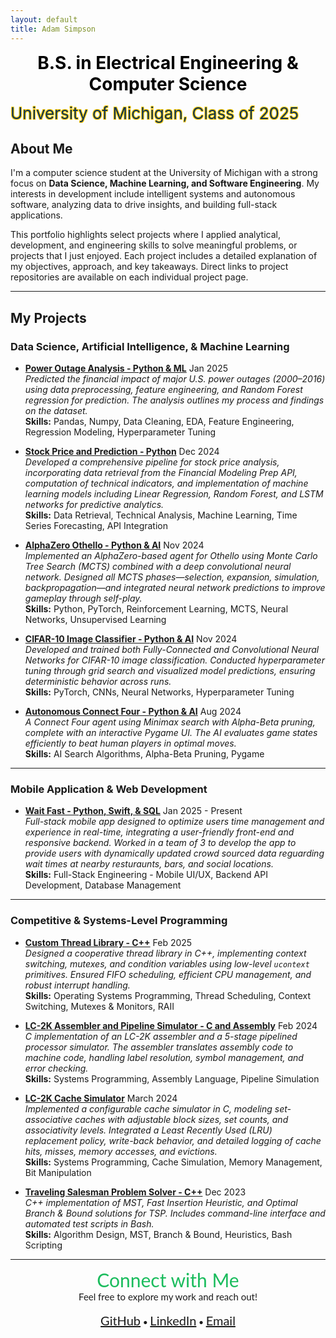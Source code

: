 ```yaml
---
layout: default
title: Adam Simpson
---
```



<p style="text-align: center; font-weight: bold;">
  <span style="
      color:rgb(0, 0, 0); 
      font-size: 28px;">B.S. in Electrical Engineering & Computer Science</span><br>
  
  <span style="
      color:rgb(12, 51, 86); 
      font-size: 26px; 
      text-shadow: 
        -1px -1px 0 #FFCB05, 
        1px -1px 0 #FFCB05, 
        -1px 1px 0 #FFCB05, 
        1px 1px 0 #FFCB05;">University of Michigan, Class of 2025</span>
</p>

## About Me

I'm a computer science student at the University of Michigan with a strong focus on **Data Science, Machine Learning, and Software Engineering**. My interests in development include intelligent systems and autonomous software, analyzing data to drive insights, and building full-stack applications.  

This portfolio highlights select projects where I applied analytical, development, and engineering skills to solve meaningful problems, or projects that I just enjoyed. Each project includes a detailed explanation of my objectives, approach, and key takeaways. Direct links to project repositories are available on each individual project page.

---

## My Projects


### Data Science, Artificial Intelligence, & Machine Learning

- [**Power Outage Analysis - Python & ML**](./projects/power-outage.html)  Jan 2025   
  *Predicted the financial impact of major U.S. power outages (2000–2016) using data preprocessing, feature engineering, and Random Forest regression for prediction. The analysis outlines my process and findings on the dataset.*  
  **Skills:** Pandas, Numpy, Data Cleaning, EDA, Feature Engineering, Regression Modeling, Hyperparameter Tuning

- [**Stock Price and Prediction - Python**](./projects/stock.html)  Dec 2024  
  *Developed a comprehensive pipeline for stock price analysis, incorporating data retrieval from the Financial Modeling Prep API, computation of technical indicators, and implementation of machine learning models including Linear Regression, Random Forest, and LSTM networks for predictive analytics.*  
  **Skills:** Data Retrieval, Technical Analysis, Machine Learning, Time Series Forecasting, API Integration

- [**AlphaZero Othello - Python & AI**](./projects/alz.html)  Nov 2024  
  *Implemented an AlphaZero-based agent for Othello using Monte Carlo Tree Search (MCTS) combined with a deep convolutional neural network. Designed all MCTS phases—selection, expansion, simulation, backpropagation—and integrated neural network predictions to improve gameplay through self-play.*  
  **Skills:** Python, PyTorch, Reinforcement Learning, MCTS, Neural Networks, Unsupervised Learning
  
- [**CIFAR-10 Image Classifier - Python & AI**](./projects/img.html)  Nov 2024  
  *Developed and trained both Fully-Connected and Convolutional Neural Networks for CIFAR-10 image classification. Conducted hyperparameter tuning through grid search and visualized model predictions, ensuring deterministic behavior across runs.*  
  **Skills:** PyTorch, CNNs, Neural Networks, Hyperparameter Tuning

- [**Autonomous Connect Four - Python & AI**](./projects/connect_four.html)  Aug 2024  
  *A Connect Four agent using Minimax search with Alpha-Beta pruning, complete with an interactive Pygame UI. The AI evaluates game states efficiently to beat human players in optimal moves.*  
  **Skills:** AI Search Algorithms, Alpha-Beta Pruning, Pygame

---

### Mobile Application & Web Development
- [**Wait Fast - Python, Swift, & SQL**](./projects/wait_fast.html)  Jan 2025 - Present   
  *Full-stack mobile app designed to optimize users time management and experience in real-time, integrating a user-friendly front-end and responsive backend. Worked in a team of 3 to develop the app to provide users with dynamically updated crowd sourced data reguarding wait times at nearby resturaunts, bars, and social locations.*  
  **Skills:** Full-Stack Engineering - Mobile UI/UX, Backend API Development, Database Management

---

### Competitive & Systems-Level Programming
- [**Custom Thread Library - C++**](./projects/thread2.html)  Feb 2025  
  *Designed a cooperative thread library in C++, implementing context switching, mutexes, and condition variables using low-level `ucontext` primitives. Ensured FIFO scheduling, efficient CPU management, and robust interrupt handling.*  
  **Skills:** Operating Systems Programming, Thread Scheduling, Context Switching, Mutexes & Monitors, RAII

- [**LC-2K Assembler and Pipeline Simulator - C and Assembly**](./projects/assembler.html)  Feb 2024  
  *C implementation of an LC-2K assembler and a 5-stage pipelined processor simulator. The assembler translates assembly code to machine code, handling label resolution, symbol management, and error checking.*  
  **Skills:** Systems Programming, Assembly Language, Pipeline Simulation

- [**LC-2K Cache Simulator**](./projects/cache.html)  March 2024  
  *Implemented a configurable cache simulator in C, modeling set-associative caches with adjustable block sizes, set counts, and associativity levels. Integrated a Least Recently Used (LRU) replacement policy, write-back behavior, and detailed logging of cache hits, misses, memory accesses, and evictions.*  
  **Skills:** Systems Programming, Cache Simulation, Memory Management, Bit Manipulation

- [**Traveling Salesman Problem Solver - C++**](./projects/tsp.html)  Dec 2023  
  *C++ implementation of MST, Fast Insertion Heuristic, and Optimal Branch & Bound solutions for TSP. Includes command-line interface and automated test scripts in Bash.*  
  **Skills:** Algorithm Design, MST, Branch & Bound, Heuristics, Bash Scripting

---

<p align="center" style="font-family: 'Lato', sans-serif;">
  <span style="font-size: 30px; color:rgb(26, 188, 93); font-weight: normal;">Connect with Me</span><br>
  <span style="font-size: 15px;">Feel free to explore my work and reach out!</span><br><br>
  <a href="https://github.com/will51mps0n" style="font-size: 20px;">GitHub</a> •
  <a href="https://www.linkedin.com/in/adam-simpson-b6a3201a7/" style="font-size: 20px;">LinkedIn</a> •
  <a href="mailto:adwisi@umich.edu" style="font-size: 20px;">Email</a>
</p>



